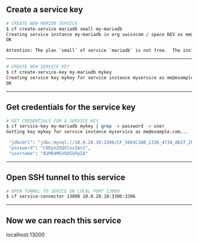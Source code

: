 ## Create a service key


```bash
# CREATE NEW MARIDB SERVICE
$ cf create-service mariadb small my-mariadb
Creating service instance my-mariadb in org swisscom / space DEV as me@example.com...
OK

Attention: The plan `small` of service `mariadb` is not free.  The instance `mymariadb` will incur a cost.  Contact your administrator if you think this is in error.
```

---

```bash
# CREATE NEW SERVICE KEY
$ cf create-service-key my-mariadb mykey
Creating service key mykey for service instance myservice as me@example.com...
OK
```

---

##  Get credentials for the service key

```bash
# GET CREDENTIALS FOR A SERVICE KEY
$ cf service-key my-mariadb mykey | grep -e password -e user
Getting key mykey for service instance myservice as me@example.com...

 "jdbcUrl": "jdbc:mysql://10.0.20.18:3306/CF_5603C3AB_2336_473A_AD27_2EB0FE37A7E0?user=81M84MGVOd5kPpI8\u0026password=C8EpnZOQXlnxIAn1",
 "password": "C8EpnZOQXlnxIAn1",
 "username": "81M84MGVOd5kPpI8"
```

---

## Open SSH tunnel to this service

```bash
# OPEN TUNNEL TO SERICE ON LOCAL PORT 13000
$ cf service-connector 13000 10.0.20.18:3306:3306
```

---

## Now we can reach this service

localhost:13000


